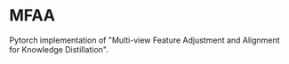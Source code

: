 # MFAA
Pytorch implementation of "Multi-view Feature Adjustment and Alignment for Knowledge Distillation".
